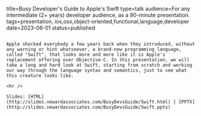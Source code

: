 title=Busy Developer's Guide to Apple's Swift
type=talk
audience=For any intermediate (2+ years) developer audience, as a 90-minute presentation.
tags=presentation, ios,osx,object-oriented,functional,language,developer
date=2023-06-01
status=published
~~~~~~

Apple shocked everybody a few years back when they introduced, without any warning or hint whatsoever, a brand-new programming language, called "Swift", that looks more and more like it is Apple's replacement offering over Objective-C. In this presentation, we will take a long and hard look at Swift, starting from scratch and working our way through the language syntax and semantics, just to see what this creature looks like.
    
<hr />

Slides: [HTML](http://slides.newardassociates.com/BusyDevsGuide/Swift.html) | [PPTX](http://slides.newardassociates.com/BusyDevsGuide/Swift.pptx)
